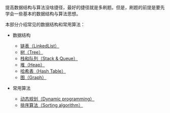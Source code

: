 提高数据结构与算法没啥捷径，最好的捷径就是多刷题。但是，刷题的前提是要先学会一些基本的数据结构与算法思想。

本部分介绍常见的数据结构和常用算法：  

- 数据结构
  - [链表（LinkedList）]()
  - [树（Tree）]()
  - [栈和队列（Stack & Queue）]()
  - [堆（Heap）]()
  - [哈希表（Hash Table）]()
  - [图（Graph）]()

- 常用算法
  - [动态规划（Dynamic programming）]()
  - [排序算法（Sorting algorithm）]()
